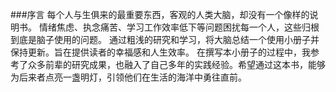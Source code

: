 
###序言
每个人与生俱来的最重要东西，客观的人类大脑，却没有一个像样的说明书。
情绪焦虑、执念痛苦、学习工作效率低下等问题困扰每一个人，这些归根到底是脑子使用的问题。
通过粗浅的研究和学习，将大脑总结一个使用小册子并保持更新。旨在提供读者的幸福感和人生效率。
在撰写本小册子的过程中，我参考了众多前辈的研究成果，也融入了自己多年的实践经验。希望通过这本书，能够为后来者点亮一盏明灯，引领他们在生活的海洋中勇往直前。
